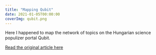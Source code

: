 ```yaml
---
title: "Mapping Qubit"
date: 2021-01-05T00:00:00
coverImg: qubit.png
---
```


Here I happened to map the network of topics on the Hungarian science populizer portal Qubit.

<!--more-->

[Read the original article here](https://qubit.hu/2021/01/15/a-koronavirus-es-a-jarvany-foglalkoztatta-leginkabb-a-qubitet-2020-ban)
